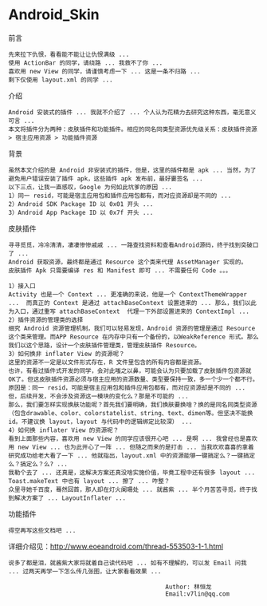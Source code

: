 Android_Skin
============

前言

	先来拉下仇恨，看看能不能让让仇恨满级 ...
	使用 ActionBar 的同学，请绕路 ... 我救不了你 ...
	喜欢用 new View 的同学，请谨慎考虑一下 ... 这是一条不归路 ...
	剩下仅使用 layout.xml 的同学 ...

介绍

	Android 安装式的插件 ... 我就不介绍了 ... 个人认为花精力去研究这种东西，毫无意义可言 ...
	本文将插件分为两种：皮肤插件和功能插件。相应的同名同类型资源优先级关系：皮肤插件资源 > 宿主应用资源 > 功能插件资源
   
背景

	虽然本文介绍的是 Android 非安装式的插件，但是，这里的插件都是 apk ... 当然，为了避免用户错误安装了插件 apk，这些插件 apk 发布前，最好嫑签名 ... 
	以下三点，让我一直感叹，Google 为何如此坑爹的原因 ... 
	1）同一 resid，可能是宿主应用包和插件应用包都有，而对应资源却是不同的 ...
	2）Android SDK Package ID 以 0x01 开头 ...
	3）Android App Package ID 以 0x7f 开头 ...

皮肤插件

	寻寻觅觅，冷冷清清，凄凄惨惨戚戚 ... 一路查找资料和查看Android源码，终于找到突破口了 ... 
	Android 获取资源，最终都是通过 Resource 这个类来代理 AssetManager 实现的。
	皮肤插件 Apk 只需要编译 res 和 Manifest 即可 ... 不需要任何 Code 。。。
	
	1）接入口
	Activity 也是一个 Context ... 更准确的来说，他是一个 ContextThemeWrapper ...  而真正的 Context 是通过 attachBaseContext 设置进来的 ... 那么，我们以此为入口，通过重写 attachBaseContext  代理一下外部设置进来的 ContextImpl ...
	2）插件资源的管理类的选择
	细究 Android 资源管理机制，我们可以轻易发现，Android 资源的管理是通过 Resource 这个类来管理。而APP Resource 在内存中只有一个备份的，以WeakReference 形式。那么我们以这个思路，设计一个皮肤插件管理类，管理皮肤插件 Resource。
	3）如何换非 inflater View 的资源呢？
	这里的资源不一定是以文件形式存在，R 文件里包含的所有内容都是资源。
	也许，有看过插件式开发的同学，会对此嗤之以鼻，可能会认为只要加载了皮肤插件包资源就 OK了。但这皮肤插件资源必须与宿主应用的资源数量、类型要保持一致，多一个少一个都不行。原因是：同一 resid，可能是宿主应用包和插件应用包都有，而对应资源却是不同的 ... 但，后续开发，不会涉及资源这一模块的变化么？那是不可能的 ... 
	那么，我们要怎样实现换肤功能呢？首先我们要明确，我们换肤要换啥？换的是同名同类型资源（包含drawable、color、colorstatelist、string、text、dimen等。但坚决不能换 id。不建议换 layout，layout 与代码中的逻辑绑定比较深） ...
   	4）如何换 inflater View 的资源呢？
   	看到上面那些内容，喜欢用 new View 的同学应该很开心吧 ... 是啊 ... 我曾经也是喜欢用 new View ... 也为此开心了一阵 ... 但随之而来的是打击 ... 当我欢欢喜喜的拿着研究成功给老大看了一下 ... 他就指出，layout.xml 中的资源能够一键搞定么？一键搞定么？搞定么？么? ...
   	我勒个去了 ... 还真是，这解决方案还真没啥实施价值，毕竟工程中还有很多 layout ... Toast.makeText 中也有 layout ... 擦了 ... 咋整？
   	众里寻她千百度，蓦然回首，那人却在灯火阑珊处 ... 就酱紫 ... 半个月苦苦寻觅，终于找到解决方案了 ... LayoutInflater ... 
   	
功能插件

	得空再写这些文档吧 ...

详细介绍见：http://www.eoeandroid.com/thread-553503-1-1.html

	说多了都是泪，就酱紫大家将就着自己读代码吧 ... 如有不理解的，可以发 Email 问我 ... 过两天再学一下怎么传几张图，让大家看看效果 ...

												Author: 林恒龙
												Email:v7lin@qq.com
